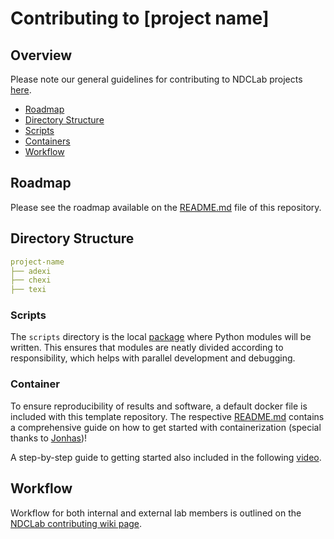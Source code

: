 # Contributing to [project name]

## Overview
Please note our general guidelines for contributing to NDCLab projects [here](https://ndclab.github.io/wiki/docs/contributing.html).

* [Roadmap](#Roadmap)  
* [Directory Structure](#Directory-Structure)  
* [Scripts](#Scripts)
* [Containers](#Containers)  
* [Workflow](#Workflow)  

## Roadmap
Please see the roadmap available on the [README.md](https://github.com/NDCLab/template-tool/blob/main/README.md) file of this repository.

## Directory Structure

```yml
project-name
├── adexi
├── chexi
├── texi
```

### Scripts
The `scripts` directory is the local [package](https://docs.python.org/3/tutorial/modules.html#packages) where Python modules will be written. This ensures that modules are neatly divided according to responsibility, which helps with parallel development and debugging. 

### Container
To ensure reproducibility of results and software, a default docker file is included with this template repository. The respective [README.md](https://github.com/NDCLab/template-tool/tree/main/container) contains a comprehensive guide on how to get started with containerization (special thanks to [Jonhas](https://github.com/Jonhas))!

A step-by-step guide to getting started also included in the following [video](https://www.youtube.com/watch?v=oO8n3y23b6M). 

## Workflow
Workflow for both internal and external lab members is outlined on the [NDCLab contributing wiki page](https://ndclab.github.io/wiki/docs/contributing.html). 

